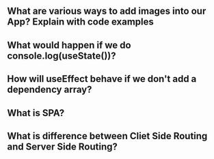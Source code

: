 ## What are various ways to add images into our App? Explain with code examples



##  What would happen if we do console.log(useState())?



## How will useEffect behave if we don't add a dependency array?



## What is SPA?



## What is difference between Cliet Side Routing and Server Side Routing?

